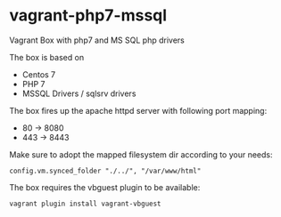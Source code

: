 # vagrant-php7-mssql
Vagrant Box with php7 and MS SQL php drivers

The box is based on
* Centos 7
* PHP 7
* MSSQL Drivers / sqlsrv drivers

The box fires up the apache httpd server with following port mapping:
* 80 -> 8080
* 443 -> 8443

Make sure to adopt the mapped filesystem dir according to your needs:

    config.vm.synced_folder "./../", "/var/www/html"
  
  
The box requires the vbguest plugin to be available:

    vagrant plugin install vagrant-vbguest
